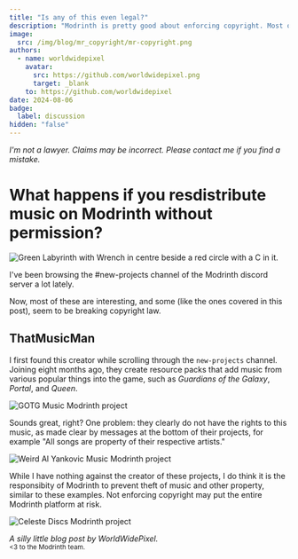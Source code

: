 ```yaml
---
title: "Is any of this even legal?"
description: "Modrinth is pretty good about enforcing copyright. Most of the time."
image:
  src: /img/blog/mr_copyright/mr-copyright.png
authors:
  - name: worldwidepixel
    avatar:
      src: https://github.com/worldwidepixel.png
      target: _blank
    to: https://github.com/worldwidepixel
date: 2024-08-06
badge:
  label: discussion
hidden: "false"
---
```


_I'm not a lawyer. Claims may be incorrect. Please contact me if you find a mistake._

# What happens if you resdistribute music on Modrinth without permission?

![Green Labyrinth with Wrench in centre beside a red circle with a C in it.](/img/blog/mr_copyright/mr-copyright.png)

I've been browsing the #new-projects channel of the Modrinth discord server a lot lately.

Now, most of these are interesting, and some (like the ones covered in this post), seem to be breaking copyright law.

## ThatMusicMan

I first found this creator while scrolling through the `new-projects` channel.
Joining eight months ago, they create resource packs that add music from various popular things into the game, such as _Guardians of the Galaxy_, _Portal_, and _Queen_.

![GOTG Music Modrinth project](/img/blog/mr_copyright/thatmusicman-1.png)

Sounds great, right?
One problem: they clearly do not have the rights to this music, as made clear by messages at the bottom of their projects, for example "All songs are property of their respective artists."

![Weird Al Yankovic Music Modrinth project](/img/blog/mr_copyright/thatmusicman-2.png)

While I have nothing against the creator of these projects, I do think it is the responsibity of Modrinth to prevent theft of music and other property, similar to these examples. Not enforcing copyright may put the entire Modrinth platform at risk.

![Celeste Discs Modrinth project](/img/blog/mr_copyright/celeste.png)

_A silly little blog post by WorldWidePixel._
<br>
<sup> &lt;3 to the Modrinth team.</sup>
